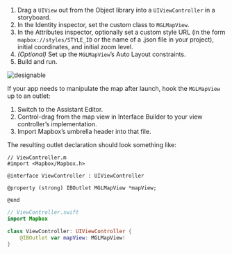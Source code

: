 1. Drag a `UIView` out from the Object library into a `UIViewController` in a storyboard.
1. In the Identity inspector, set the custom class to `MGLMapView`.
1. In the Attributes inspector, optionally set a custom style URL (in the form `mapbox://styles/STYLE_ID` or the name of a .json file in your project), initial coordinates, and initial zoom level.  
1. _(Optional)_ Set up the `MGLMapView`’s Auto Layout constraints.
1. Build and run.

![designable](https://cloud.githubusercontent.com/assets/1231218/6969674/3bc96d8a-d925-11e4-97a9-2bca4cf707f4.gif)

If your app needs to manipulate the map after launch, hook the `MGLMapView` up to an outlet:

1. Switch to the Assistant Editor.
1. Control-drag from the map view in Interface Builder to your view controller’s implementation.
1. Import Mapbox’s umbrella header into that file.

The resulting outlet declaration should look something like:

```objc
// ViewController.m
#import <Mapbox/Mapbox.h>

@interface ViewController : UIViewController

@property (strong) IBOutlet MGLMapView *mapView;

@end
```

```swift
// ViewController.swift
import Mapbox

class ViewController: UIViewController {
    @IBOutlet var mapView: MGLMapView!
}
```
